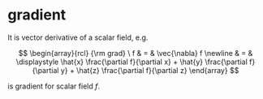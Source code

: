 # gradient
It is vector derivative of a scalar field, e.g.

$$
\begin{array}{rcl}
{\rm grad} \ f & = &  \vec{\nabla} f \newline
& = & \displaystyle \hat{x} \frac{\partial f}{\partial x} + \hat{y} \frac{\partial f}{\partial y} + \hat{z} \frac{\partial f}{\partial z}
\end{array}
$$

is gradient for scalar field $f$.
